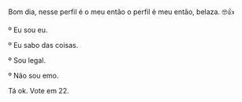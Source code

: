 Bom dia, nesse perfil é o meu então o perfil é meu então, belaza.
🤓👍

º Eu sou eu.

º Eu sabo das coisas.

º Sou legal. 

º Não sou emo.

Tá ok. 
Vote em 22.
